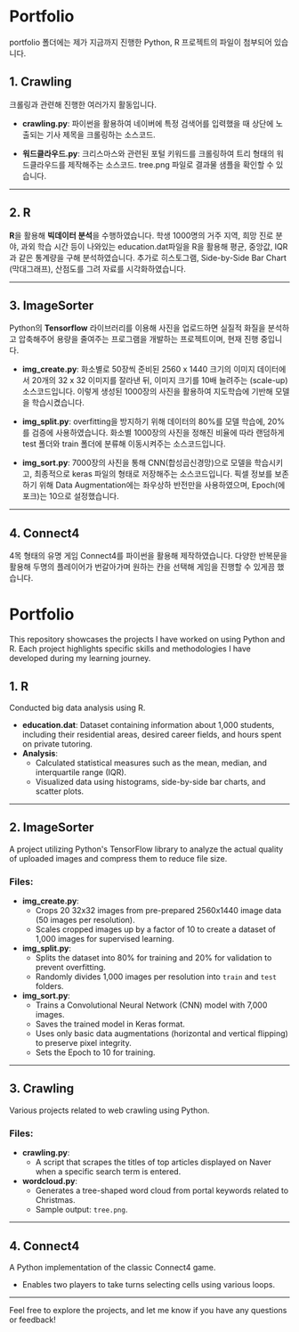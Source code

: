 # Portfolio
portfolio 폴더에는 제가 지금까지 진행한 Python, R 프로젝트의 파일이 첨부되어 있습니다. 

## 1. Crawling
   
   크롤링과 관련해 진행한 여러가지 활동입니다.
   - **crawling.py**: 파이썬을 활용하여 네이버에 특정 검색어를 입력했을 때 상단에 노출되는 기사 제목을 크롤링하는 소스코드. 
   
   - **워드클라우드.py**: 크리스마스와 관련된 포털 키워드를 크롤링하여 트리 형태의 워드클라우드를 제작해주는 소스코드. tree.png 파일로 결과물 샘플을 확인할 수 있습니다.

---

## 2. R

   **R**을 활용해 **빅데이터 분석**을 수행하였습니다. 
   학생 1000명의 거주 지역, 희망 진로 분야, 과외 학습 시간 등이 나와있는 education.dat파일을 R을 활용해 평균, 중앙값, IQR과 같은 통계량을 구해 분석하였습니다. 추가로 히스토그램, Side-by-Side Bar Chart (막대그래프), 산점도를 그려 자료를 시각화하였습니다. 

---

## 3. ImageSorter
   
   Python의 **Tensorflow** 라이브러리를 이용해 사진을 업로드하면 실질적 화질을 분석하고 압축해주어 용량을 줄여주는 프로그램을 개발하는 프로젝트이며, 현재 진행 중입니다. 
   
   - **img_create.py**: 화소별로 50장씩 준비된 2560 x 1440 크기의 이미지 데이터에서 20개의 32 x 32 이미지를 잘라낸 뒤, 이미지 크기를 10배 늘려주는 (scale-up) 소스코드입니다. 이렇게 생성된 1000장의 사진을 활용하여 지도학습에 기반해 모델을 학습시켰습니다. 
   
   - **img_split.py**: overfitting을 방지하기 위해 데이터의 80%를 모델 학습에, 20%를 검증에 사용하였습니다. 화소별 1000장의 사진을 정해진 비율에 따라 랜덤하게 test 폴더와 train 폴더에 분류해 이동시켜주는 소스코드입니다. 
   
   - **img_sort.py**: 7000장의 사진을 통해 CNN(합성곱신경망)으로 모델을 학습시키고, 최종적으로 keras 파일의 형태로 저장해주는 소스코드입니다. 픽셀 정보를 보존하기 위해 Data Augmentation에는 좌우상하 반전만을 사용하였으며, Epoch(에포크)는 10으로 설정했습니다. 

---

## 4. Connect4

   4목 형태의 유명 게임 Connect4를 파이썬을 활용해 제작하였습니다. 다양한 반복문을 활용해 두명의 플레이어가 번갈아가며 원하는 칸을 선택해 게임을 진행할 수 있게끔 했습니다. 



# Portfolio

This repository showcases the projects I have worked on using Python and R. Each project highlights specific skills and methodologies I have developed during my learning journey.

## 1. R

Conducted big data analysis using R.
- **education.dat**: Dataset containing information about 1,000 students, including their residential areas, desired career fields, and hours spent on private tutoring.
- **Analysis**:
  - Calculated statistical measures such as the mean, median, and interquartile range (IQR).
  - Visualized data using histograms, side-by-side bar charts, and scatter plots.

---

## 2. ImageSorter

A project utilizing Python's TensorFlow library to analyze the actual quality of uploaded images and compress them to reduce file size.

### Files:
- **img_create.py**:
  - Crops 20 32x32 images from pre-prepared 2560x1440 image data (50 images per resolution).
  - Scales cropped images up by a factor of 10 to create a dataset of 1,000 images for supervised learning.
- **img_split.py**:
  - Splits the dataset into 80% for training and 20% for validation to prevent overfitting.
  - Randomly divides 1,000 images per resolution into `train` and `test` folders.
- **img_sort.py**:
  - Trains a Convolutional Neural Network (CNN) model with 7,000 images.
  - Saves the trained model in Keras format.
  - Uses only basic data augmentations (horizontal and vertical flipping) to preserve pixel integrity.
  - Sets the Epoch to 10 for training.

---

## 3. Crawling

Various projects related to web crawling using Python.

### Files:
- **crawling.py**:
  - A script that scrapes the titles of top articles displayed on Naver when a specific search term is entered.
- **wordcloud.py**:
  - Generates a tree-shaped word cloud from portal keywords related to Christmas.
  - Sample output: `tree.png`.

---

## 4. Connect4

A Python implementation of the classic Connect4 game.
- Enables two players to take turns selecting cells using various loops.

---

Feel free to explore the projects, and let me know if you have any questions or feedback!
